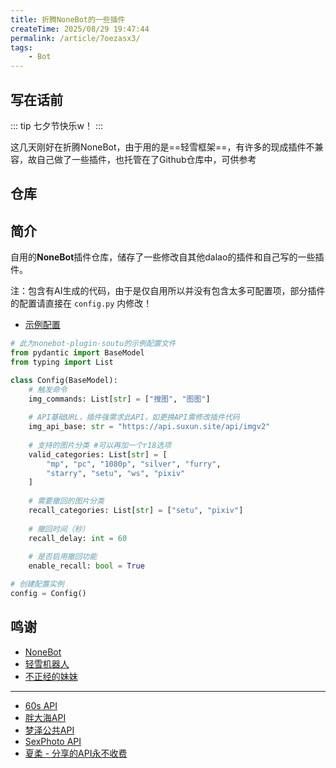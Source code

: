 ```yaml
---
title: 折腾NoneBot的一些插件
createTime: 2025/08/29 19:47:44
permalink: /article/7oezasx3/
tags:
    - Bot
---
```


## 写在话前

::: tip 七夕节快乐w！
:::

这几天刚好在折腾NoneBot，由于用的是==轻雪框架==，有许多的现成插件不兼容，故自己做了一些插件，也托管在了Github仓库中，可供参考

<!-- more -->

## 仓库

<RepoCard repo="DavidBlackCN/nonebot-plugin-repository " />

<RepoCard repo="LiteyukiStudio/LiteyukiBot " />


## 简介

自用的**NoneBot**插件仓库，储存了一些修改自其他dalao的插件和自己写的一些插件。

注：包含有AI生成的代码，由于是仅自用所以并没有包含太多可配置项，部分插件的配置请直接在 `config.py` 内修改！

- [示例配置](https://github.com/DavidBlackCN/nonebot-plugin-repository/blob/main/plugins/nonebot-plugin-soutu/config.py)
  
``` py
# 此为nonebot-plugin-soutu的示例配置文件
from pydantic import BaseModel
from typing import List

class Config(BaseModel):
    # 触发命令
    img_commands: List[str] = ["搜图", "图图"]
    
    # API基础URL，插件强需求此API，如更换API需修改插件代码
    img_api_base: str = "https://api.suxun.site/api/imgv2"
    
    # 支持的图片分类 #可以再加一个r18选项
    valid_categories: List[str] = [
        "mp", "pc", "1080p", "silver", "furry", 
        "starry", "setu", "ws", "pixiv"
    ]
    
    # 需要撤回的图片分类
    recall_categories: List[str] = ["setu", "pixiv"]
    
    # 撤回时间（秒）
    recall_delay: int = 60
    
    # 是否启用撤回功能
    enable_recall: bool = True

# 创建配置实例
config = Config()
```

## 鸣谢

- [NoneBot](https://nonebot.dev/docs/)
- [轻雪机器人](https://bot.apage.dev/)
- [不正经的妹妹](https://bot.sevin.cn/)
---
- [60s API](https://docs.60s-api.viki.moe/)
- [胖大海API](https://api.suxun.site/)
- [梦泽公共API](https://zeapi.ink/)
- [SexPhoto API](https://sex.nyan.run/)
- [夏柔 - 分享的API永不收费](https://api.aa1.cn/)